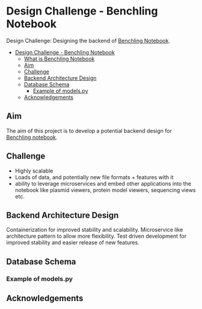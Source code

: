 # Design Challenge - Benchling Notebook

Design Challenge: Designing the backend of [Benchling Notebook](https://www.benchling.com/notebook/).

- [Design Challenge - Benchling Notebook](#design-challenge---benchling-notebook)
  - [What is Benchling Notebook](#what-is-benchling-notebook)
  - [Aim](#aim)
  - [Challenge](#challenge)
  - [Backend Architecture Design](#backend-architecture-design)
  - [Database Schema](#database-schema)
    - [Example of models.py](#example-of-modelspy)
  - [Acknowledgements](#acknowledgements)

## Aim

The aim of this project is to develop a potential backend design for [Benchling notebook](https://www.benchling.com/notebook/).


## Challenge

- Highly scalable
- Loads of data, and potentially new file formats + features with it
- ability to leverage microservices and embed other applications into the notebook like plasmid viewers, protein model viewers, sequencing views etc.

## Backend Architecture Design

Containerization for improved stability and scalability.
Microservice like architecture pattern to allow more flexibility.
Test driven development for improved stability and easier release of new features.

## Database Schema

### Example of models.py

## Acknowledgements
